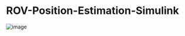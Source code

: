 # ROV-Position-Estimation-Simulink
![image](https://user-images.githubusercontent.com/66533812/114022537-c63ff380-9869-11eb-8f04-80e77070f0fa.png)

